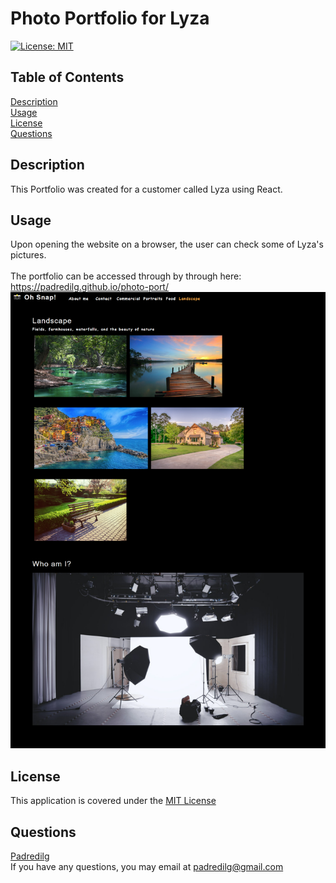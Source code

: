 # Photo Portfolio for Lyza
<a href='https://opensource.org/licenses/MIT'>[![License: MIT](https://img.shields.io/badge/License-MIT-yellow.svg)](https://opensource.org/licenses/MIT)</a>
  
## Table of Contents
[Description](#Description)</br>
[Usage](#Usage)</br>
[License](#License)</br>
[Questions](#Questions)

## Description
This Portfolio was created for a customer called Lyza using React. 

## Usage
Upon opening the website on a browser, the user can check some of Lyza's pictures.
</br>
</br>
The portfolio can be accessed through by through here: https://padredilg.github.io/photo-port/
<img alt="screenshot from website" src="./src/assets/readme/pp-ss.png"></img>

## License
This application is covered under the <a href='https://opensource.org/licenses/MIT'>MIT License</a>

## Questions
<a href='https://github.com/Padredilg'>Padredilg</a></br>
If you have any questions, you may email at padredilg@gmail.com